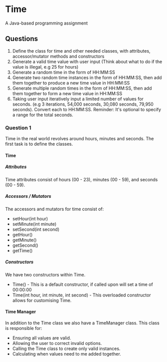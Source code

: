 # Time
 A Java-based programming assignment

## Questions

1. Define the class for time and other needed classes, with attributes, accessor/mutator methods and constructors
2. Generate a valid time value with user input (Think about what to do if the value is illegal, e.g 25 for hours)
3. Generate a random time in the form of HH:MM:SS
4. Generate two random time instances in the form of HH:MM:SS, then add them together to produce a new time value in HH:MM:SS
5. Generate multiple random times in the form of HH:MM:SS, then add them together to form a new time value in HH:MM:SS
6. Taking user input iteratively input a limited number of values for seconds. (e.g 3 iterations, 54,000 seconds, 30,080 seconds, 79,950 seconds). Convert each to HH:MM:SS. Reminder: It's optional to specify a range for the total seconds.

### Question 1

Time in the real world revolves around hours, minutes and seconds. The first task is to define the classes.

#### Time

##### Attributes

Time attributes consist of hours (00 - 23), minutes (00 - 59), and seconds (00 - 59).

##### Accessors / Mutators

The accessors and mutators for time consist of:
 * setHour(int hour)
 * setMinute(int minute)
 * setSecond(int second)
 * getHour()
 * getMinute()
 * getSecond()
 * getTime()

##### Constructors

We have two constructors within Time.

 * Time() - This is a default constructor, if called upon will set a time of 00:00:00
 * Time(int hour, int minute, int second) - This overloaded constructor allows for customising Time.

#### Time Manager

In addition to the Time class we also have a TimeManager class. This class is responsible for:

 * Ensuring all values are valid. 
 * Allowing the user to correct invalid options.
 * Calling the Time class to create only valid instances.
 * Calculating when values need to me added together.
